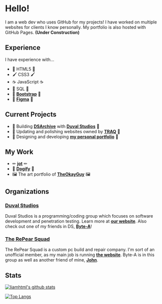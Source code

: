 # Hello! 
I am a web dev who uses GitHub for my projects! I have worked on multiple websites for clients I know personally.
My portfolio is also hosted with GitHub Pages. **(Under Construction)**
## Experience
I have experience with...
 - 📝 HTML5 📝
 - 🖌 CSS3 🖌
  - ☕ JavaScript ☕
 - 🧮 SQL 🧮
 - 👢 **[Bootstrap](https://GetBootstrap.com)** 👢
 - 🎨 **[Figma](https://Figma.com)** 🎨
## Current Projects 
 - 📂 Building **[DSArchive](http://DSArchive.rf.gd)** with **[Duval Studios](https://DuvalStudios.weebly.com)** 📂
 - 🌊 Updating and polishing websites owned by **[TRAQ](https://TrojanAquatics.Swimtopia.com/)** 🌊
 - 🎨 Designing and developing **[my personal portfolio](https://GitHub.com/liamhtml/liamhtml.github.io)** 🎨
 ## My Work 
  - ✏ **[jot](https://liamhtml.GitHub.io/jot)** ✏
   - 🐶 **[Dogify](https://chrome.google.com/webstore/detail/dogify/llakkjnncigicdjicpldakfjbafjlgof)** 🐶
  - 🖼 The art portfolio of **[TheOkayGuy](https://theokayguy1.github.io)** 🖼
 ## Organizations
 ### **[Duval Studios](https://github.com/duvalstudios)**
 Duval Studios is a programming/coding group which focuses on software development and penetration testing. Learn more at **[our website](https://duvalstudios.weebly.com)**. Also check out one of my friends in DS, **[Byte-A](https://github.com/byte-a)**!
 ### **[The RePear Squad](https://github.com/repear-squad)**
 The RePear Squad is a custom pc build and repair company. I'm sort of an unofficial member, as my main job is running **[the website](https://repear-squad.github.io)**. Byte-A is in this group as well as another friend of mine, **[John](https://github.com/thejetpuff)**.
 
 ## Stats 
 [![liamhtml's github stats](https://github-readme-stats.vercel.app/api?username=liamhtml&count_private=true&show_icons=true&theme=algolia)](https://github.com/anuraghazra/github-readme-stats)
 
 [![Top Langs](https://github-readme-stats.vercel.app/api/top-langs/?username=liamhtml&count_private=true&show_icons=true&theme=algolia)](https://github.com/anuraghazra/github-readme-stats)

<!-- HTML was my introduction to coding. I adopted the nickname liamhtml and now I use it everywhere! -->
